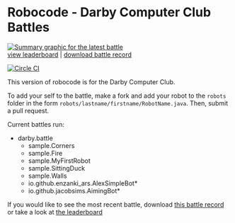 # Robocode - Darby Computer Club Battles

[![Summary graphic for the latest battle](https://darbycomputerclub.github.io/darbyrobocode/battlegraphic.svg)](https://darbycomputerclub.github.io/darbyrobocode/results-columns.txt)<br>
[view leaderboard](https://darbycomputerclub.github.io/darbyrobocode/results/results-columns.txt) | [download battle record](https://darbycomputerclub.github.io/darbyrobocode/results/darbyrecord.br)

[![Circle CI](https://circleci.com/gh/DarbyComputerClub/darbyrobocode/tree/master.svg?style=svg)](https://circleci.com/gh/DarbyComputerClub/darbyrobocode/tree/master)

This version of robocode is for the Darby Computer Club. 

To add your self to the battle, make a fork and add your robot to the `robots` folder in the form `robots/lastname/firstname/RobotName.java`. Then, submit a pull request.

Current battles run:
  - darby.battle
    - sample.Corners
    - sample.Fire
    - sample.MyFirstRobot
    - sample.SittingDuck
    - sample.Walls
    - io.github.enzanki_ars.AlexSimpleBot*
    - io.github.jacobsims.AimingBot*

If you would like to see the most recent battle, download [this battle record](https://darbycomputerclub.github.io/darbyrobocode/results/darbyrecord.br) or take a look at [the leaderboard](https://darbycomputerclub.github.io/darbyrobocode/results/results-columns.txt)
